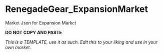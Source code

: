 # RenegadeGear_ExpansionMarket

Market Json for Expansion Market





**DO NOT COPY AND PASTE**

_This is a TEMPLATE, use it as such. Edit this to your liking and use in your own market._
